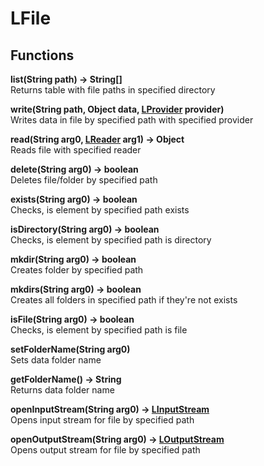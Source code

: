 # LFile
## Functions
**list(String path) -> String[]**\
Returns table with file paths in specified directory

**write(String path, Object data, [LProvider](./LProvider.md) provider)**\
Writes data in file by specified path with specified provider

**read(String arg0, [LReader](./LReader.md) arg1) -> Object**\
Reads file with specified reader

**delete(String arg0) -> boolean**\
Deletes file/folder by specified path

**exists(String arg0) -> boolean**\
Checks, is element by specified path exists

**isDirectory(String arg0) -> boolean**\
Checks, is element by specified path is directory

**mkdir(String arg0) -> boolean**\
Creates folder by specified path

**mkdirs(String arg0) -> boolean**\
Creates all folders in specified path if they're not exists

**isFile(String arg0) -> boolean**\
Checks, is element by specified path is file

**setFolderName(String arg0)**\
Sets data folder name

**getFolderName() -> String**\
Returns data folder name

**openInputStream(String arg0) -> [LInputStream](./LInputStream.md)**\
Opens input stream for file by specified path

**openOutputStream(String arg0) -> [LOutputStream](./LOutputStream.md)**\
Opens output stream for file by specified path